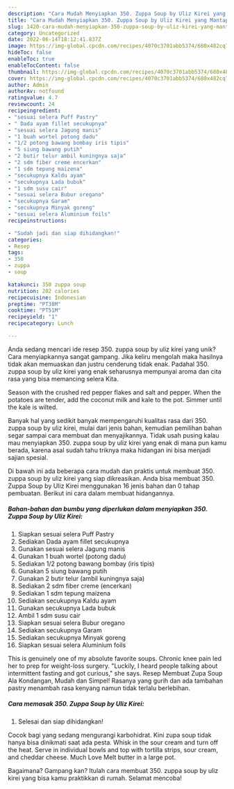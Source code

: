 ```yaml
---
description: "Cara Mudah Menyiapkan 350. Zuppa Soup by Uliz Kirei yang Mantap"
title: "Cara Mudah Menyiapkan 350. Zuppa Soup by Uliz Kirei yang Mantap"
slug: 1420-cara-mudah-menyiapkan-350-zuppa-soup-by-uliz-kirei-yang-mantap
category: Uncategorized
date: 2022-06-14T18:12:41.837Z
image: https://img-global.cpcdn.com/recipes/4070c3701abb5374/680x482cq70/350-zuppa-soup-by-uliz-kirei-foto-resep-utama.jpg
hideToc: false
enableToc: true
enableTocContent: false
thumbnail: https://img-global.cpcdn.com/recipes/4070c3701abb5374/680x482cq70/350-zuppa-soup-by-uliz-kirei-foto-resep-utama.jpg
cover: https://img-global.cpcdn.com/recipes/4070c3701abb5374/680x482cq70/350-zuppa-soup-by-uliz-kirei-foto-resep-utama.jpg
author: Admin
authorAv: notfound
ratingvalue: 4.7
reviewcount: 24
recipeingredient:
- "sesuai selera Puff Pastry"
- " Dada ayam fillet secukupnya"
- "sesuai selera Jagung manis"
- "1 buah wortel potong dadu"
- "1/2 potong bawang bombay iris tipis"
- "5 siung bawang putih"
- "2 butir telur ambil kuningnya saja"
- "2 sdm fiber creme encerkan"
- "1 sdm tepung maizena"
- "secukupnya Kaldu ayam"
- "secukupnya Lada bubuk"
- "1 sdm susu cair"
- "sesuai selera Bubur oregano"
- "secukupnya Garam"
- "secukupnya Minyak goreng"
- "sesuai selera Aluminium foils"
recipeinstructions:

- "Sudah jadi dan siap dihidangkan!"
categories:
- Resep
tags:
- 350
- zuppa
- soup

katakunci: 350 zuppa soup 
nutrition: 202 calories
recipecuisine: Indonesian
preptime: "PT38M"
cooktime: "PT51M"
recipeyield: "1"
recipecategory: Lunch

---
```





Anda sedang mencari ide resep 350. zuppa soup by uliz kirei yang unik? Cara menyiapkannya sangat gampang. Jika keliru mengolah maka hasilnya tidak akan memuaskan dan justru cenderung tidak enak. Padahal 350. zuppa soup by uliz kirei yang enak seharusnya mempunyai aroma dan cita rasa yang bisa memancing selera Kita.





Season with the crushed red pepper flakes and salt and pepper. When the potatoes are tender, add the coconut milk and kale to the pot. Simmer until the kale is wilted.

Banyak hal yang sedikit banyak mempengaruhi kualitas rasa dari 350. zuppa soup by uliz kirei, mulai dari jenis bahan, kemudian pemilihan bahan segar sampai cara membuat dan menyajikannya. Tidak usah pusing kalau mau menyiapkan 350. zuppa soup by uliz kirei yang enak di mana pun kamu berada, karena asal sudah tahu triknya maka hidangan ini bisa menjadi sajian spesial.






Di bawah ini ada beberapa cara mudah dan praktis untuk membuat 350. zuppa soup by uliz kirei yang siap dikreasikan. Anda bisa membuat 350. Zuppa Soup by Uliz Kirei menggunakan 16 jenis bahan dan 0 tahap pembuatan. Berikut ini cara dalam membuat hidangannya.

<!--inarticleads1-->

##### Bahan-bahan dan bumbu yang diperlukan dalam menyiapkan 350. Zuppa Soup by Uliz Kirei:

1. Siapkan sesuai selera Puff Pastry
1. Sediakan  Dada ayam fillet secukupnya
1. Gunakan sesuai selera Jagung manis
1. Gunakan 1 buah wortel (potong dadu)
1. Sediakan 1/2 potong bawang bombay (iris tipis)
1. Gunakan 5 siung bawang putih
1. Gunakan 2 butir telur (ambil kuningnya saja)
1. Sediakan 2 sdm fiber creme (encerkan)
1. Sediakan 1 sdm tepung maizena
1. Sediakan secukupnya Kaldu ayam
1. Gunakan secukupnya Lada bubuk
1. Ambil 1 sdm susu cair
1. Siapkan sesuai selera Bubur oregano
1. Sediakan secukupnya Garam
1. Sediakan secukupnya Minyak goreng
1. Siapkan sesuai selera Aluminium foils


This is genuinely one of my absolute favorite soups. Chronic knee pain led her to prep for weight-loss surgery. &#34;Luckily, I heard people talking about intermittent fasting and got curious,&#34; she says. Resep Membuat Zupa Soup Ala Kondangan, Mudah dan Simpel! Rasanya yang gurih dan ada tambahan pastry menambah rasa kenyang namun tidak terlalu berlebihan. 

<!--inarticleads2-->

##### Cara memasak 350. Zuppa Soup by Uliz Kirei:


1. Selesai dan siap dihidangkan!

Cocok bagi yang sedang mengurangi karbohidrat. Kini zupa soup tidak hanya bisa dinikmati saat ada pesta. Whisk in the sour cream and turn off the heat. Serve in individual bowls and top with tortilla strips, sour cream, and cheddar cheese. Much Love Melt butter in a large pot. 

Bagaimana? Gampang kan? Itulah cara membuat 350. zuppa soup by uliz kirei yang bisa kamu praktikkan di rumah. Selamat mencoba!
